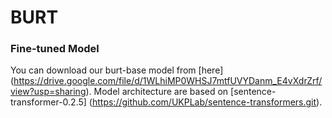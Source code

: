 # BURT
### Fine-tuned Model
You can download our burt-base model from [here] (https://drive.google.com/file/d/1WLhiMP0WHSJ7mtfUVYDanm_E4vXdrZrf/view?usp=sharing). Model architecture are based on [sentence-transformer-0.2.5] (https://github.com/UKPLab/sentence-transformers.git).
